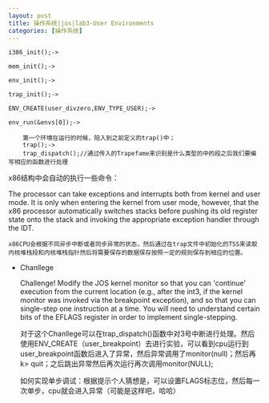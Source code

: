 ```yaml
---
layout: post
title: 操作系统|jos|lab3-User Environments
categories: [操作系统]
---
```


	i386_init();->
	
	mem_init();->
	
	env_init();->
	
	trap_init();->
	
	ENV_CREATE(user_divzero,ENV_TYPE_USER);->
	
	env_run(&envs[0]);->
	
		第一个环境在运行的时候，陷入到之前定义的trap()中；
		trap();->
		trap_dispatch();//通过传入的Trapefame来识别是什么类型的中的段之后我们要编写相应的函数进行处理


x86结构中会自动的执行一些命令：

The processor can take exceptions and interrupts both from kernel and user mode. It is only when entering the kernel from user mode, however, that the x86 processor automatically switches stacks before pushing its old register state onto the stack and invoking the appropriate exception handler through the IDT.

	x86CPU会根据不同异步中断或者同步异常的状态，然后通过在trap文件中初始化的TSS来读取内核堆栈段和内核堆栈指针然后将需要保存的数据保存按照一定的规则保存到相应的位置。

* Chanllege

	Challenge! Modify the JOS kernel monitor so that you can 'continue' execution from the current location (e.g., after the int3, if the kernel monitor was invoked via the breakpoint exception), and so that you can single-step one instruction at a time. You will need to understand certain bits of the EFLAGS register in order to implement single-stepping.

	对于这个Chanllege可以在trap_dispatch()函数中对3号中断进行处理。然后使用ENV_CREATE（user_breakpoint）去进行实验，可以看到cpu运行到user_breakpoint函数后进入了异常，然后异常调用了monitor(null)；然后再k> quit；之后跳出异常然后再次运行再次调用monitor(NULL);

	如何实现单步调试：根据提示个人猜想是，可以设置FLAGS标志位，然后每一次单步，cpu就会进入异常（可能是这样吧，哈哈）





